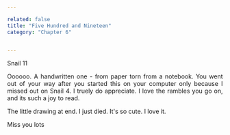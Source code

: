 ```yaml
---

related: false
title: "Five Hundred and Nineteen"
category: "Chapter 6"


---
```

<style>
body {
text-align: justify}
</style>

Snail 11
<br>

Oooooo. A handwritten one - from paper torn from a notebook. You went out of your way after you started this on your computer only because I missed out on Snail 4. I truely do appreciate. I love the rambles you go on, and its such a joy to read.

The little drawing at end. I just died. It's so cute. I love it. 


Miss you lots